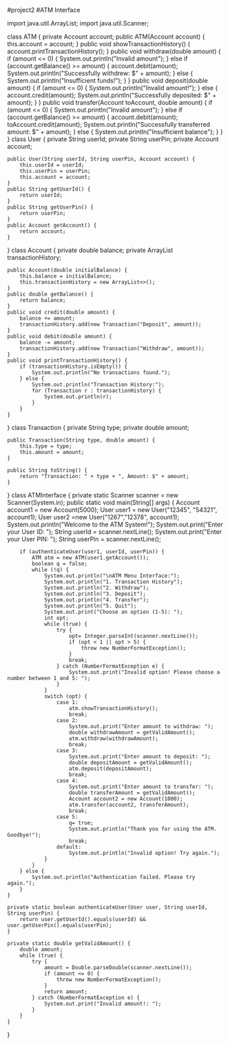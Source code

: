 #project2
#ATM Interface

import java.util.ArrayList;
import java.util.Scanner;

class ATM {
    private Account account;
    public ATM(Account account) {
        this.account = account;
    }
    public void showTransactionHistory() {
        account.printTransactionHistory();
    }
    public void withdraw(double amount) {
        if (amount <= 0) {
            System.out.println("Invalid amount");
        } else if (account.getBalance() >= amount) {
            account.debit(amount);
            System.out.println("Successfully withdrew: $" + amount);
        } else {
            System.out.println("Insufficient funds!");
        }
    }
    public void deposit(double amount) {
        if (amount <= 0) {
            System.out.println("Invalid amount!");
        } else {
            account.credit(amount);
            System.out.println("Successfully deposited: $" + amount);
        }
    }
    public void transfer(Account toAccount, double amount) {
        if (amount <= 0) {
            System.out.println("Invalid amount");
        } else if (account.getBalance() >= amount) {
            account.debit(amount);
            toAccount.credit(amount);
            System.out.println("Successfully transferred amount: $" + amount);
        } else {
            System.out.println("Insufficient balance");
        }
    }
}
class User {
    private String userId;
    private String userPin;
    private Account account;

    public User(String userId, String userPin, Account account) {
        this.userId = userId;
        this.userPin = userPin;
        this.account = account;
    }
    public String getUserId() {
        return userId;
    }
    public String getUserPin() {
        return userPin;
    }
    public Account getAccount() {
        return account;
    }
}
class Account {
    private double balance;
    private ArrayList<Transaction> transactionHistory;

    public Account(double initialBalance) {
        this.balance = initialBalance;
        this.transactionHistory = new ArrayList<>();
    }
    public double getBalance() {
        return balance;
    }
    public void credit(double amount) {
        balance += amount;
        transactionHistory.add(new Transaction("Deposit", amount));
    }
    public void debit(double amount) {
        balance -= amount;
        transactionHistory.add(new Transaction("Withdraw", amount));
    }
    public void printTransactionHistory() {
        if (transactionHistory.isEmpty()) {
            System.out.println("No transactions found.");
        } else {
            System.out.println("Transaction History:");
            for (Transaction r : transactionHistory) {
                System.out.println(r);
            }
        }
    }
}
class Transaction {
    private String type;
    private double amount;

    public Transaction(String type, double amount) {
        this.type = type;
        this.amount = amount;
    }

    public String toString() {
        return "Transaction: " + type + ", Amount: $" + amount;
    }
}
 class ATMInterface {
    private static Scanner scanner = new Scanner(System.in);
    public static void main(String[] args) {
        Account account1 = new Account(5000); 
        User user1 = new User("12345", "54321", account1);
        User user2 =new User("1267","12378", account1);
        System.out.println("Welcome to the ATM System!");
        System.out.print("Enter your User ID: ");
        String userId = scanner.nextLine();
        System.out.print("Enter your User PIN: ");
        String userPin = scanner.nextLine();

        if (authenticateUser(user1, userId, userPin)) {
            ATM atm = new ATM(user1.getAccount());
            boolean q = false;
            while (!q) {
                System.out.println("\nATM Menu Interface:");
                System.out.println("1. Transaction History");
                System.out.println("2. Withdraw");
                System.out.println("3. Deposit");
                System.out.println("4. Transfer");
                System.out.println("5. Quit");
                System.out.print("Choose an option (1-5): ");
                int opt;
                while (true) {
                    try {
                        opt= Integer.parseInt(scanner.nextLine());
                        if (opt < 1 || opt > 5) {
                            throw new NumberFormatException();
                        }
                        break; 
                    } catch (NumberFormatException e) {
                        System.out.print("Invalid option! Please choose a number between 1 and 5: ");
                    }
                }
                switch (opt) {
                    case 1:
                        atm.showTransactionHistory();
                        break;
                    case 2:
                        System.out.print("Enter amount to withdraw: ");
                        double withdrawAmount = getValidAmount();
                        atm.withdraw(withdrawAmount);
                        break;
                    case 3:
                        System.out.print("Enter amount to deposit: ");
                        double depositAmount = getValidAmount();
                        atm.deposit(depositAmount);
                        break;
                    case 4:
                        System.out.print("Enter amount to transfer: ");
                        double transferAmount = getValidAmount();
                        Account account2 = new Account(1000); 
                        atm.transfer(account2, transferAmount);
                        break;
                    case 5:
                        q= true;
                        System.out.println("Thank you for using the ATM. Goodbye!");
                        break;
                    default:
                        System.out.println("Invalid option! Try again.");
                }
            }
        } else {
            System.out.println("Authentication failed. Please try again.");
        }
    }

    private static boolean authenticateUser(User user, String userId, String userPin) {
        return user.getUserId().equals(userId) && user.getUserPin().equals(userPin);
    }

    private static double getValidAmount() {
        double amount;
        while (true) {
            try {
                amount = Double.parseDouble(scanner.nextLine());
                if (amount <= 0) {
                    throw new NumberFormatException();
                }
                return amount; 
            } catch (NumberFormatException e) {
                System.out.print("Invalid amount!: ");
            }
        }
    }
}
